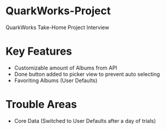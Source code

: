# QuarkWorks-Project
QuarkWorks Take-Home Project Interview

# Key Features
- Customizable amount of Albums from API
- Done button added to picker view to prevent auto selecting
- Favoriting Albums (User Defaults)


# Trouble Areas
- Core Data (Switched to User Defaults after a day of trials)

